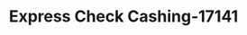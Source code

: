 ---
f_zip-code: 32725
f_state-code: FL
title: Express Check Cashing-17141
f_phone: 386-574-4315
f_city-only: Deltona
f_address: 1235 Providence Blvd Ste K Deltona
f_location-unique-id: '17141'
slug: express-check-cashing-17141
updated-on: '2024-05-30T13:46:58.046Z'
created-on: '2024-05-30T13:36:59.803Z'
published-on: '2024-05-30T13:54:32.469Z'
f_city-state: cms/city/deltona-fl.md
f_company: cms/company/express-check-cashing.md
f_state: cms/state/florida.md
layout: '[payday-loan].html'
tags: payday-loan
---
